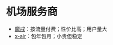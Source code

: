 # 机场服务商

- [魔戒](https://mojie.buzz/#/dashboard)：按流量付费；性价比高；用户量大
- [x-air](https://www.x-air.org/)：包年包月；小贵但稳定
